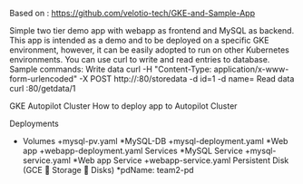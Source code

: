 Based on : https://github.com/velotio-tech/GKE-and-Sample-App

Simple two tier demo app with webapp as frontend and MySQL as backend.
This app is intended as a demo and to be deployed on a specific GKE environment, however, it can be easily adopted to run on other Kubernetes environments.
You can use curl to write and read entries to database.
Sample commands:
Write data
curl -H "Content-Type: application/x-www-form-urlencoded" -X POST http://<ext-ip-addr>:80/storedata -d id=<int>1 -d name=<string>
Read data
curl <ext-ip-addr>:80/getdata/1


GKE Autopilot Cluster
How to deploy app to Autopilot Cluster
 
Deployments
* Volumes
    +mysql-pv.yaml
*MySQL-DB
    +mysql-deployment.yaml
*Web app
    +webapp-deployment.yaml
Services
*MySQL Service
    +mysql-service.yaml
*Web app Service
    +webapp-service.yaml
Persistent Disk (GCE  Storage  Disks)
*pdName: team2-pd
